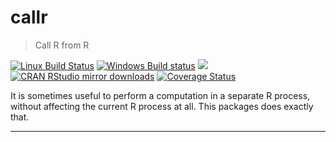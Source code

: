 
<!-- README.md is generated from README.Rmd. Please edit that file -->

# callr

> Call R from R

<!-- badges: start -->
[![Linux Build Status](https://travis-ci.org/r-lib/callr.svg?branch=master)](https://travis-ci.org/r-lib/callr)
[![Windows Build status](https://ci.appveyor.com/api/projects/status/github/r-lib/callr?svg=true)](https://ci.appveyor.com/project/gaborcsardi/callr)
[![](http://www.r-pkg.org/badges/version/callr)](http://www.r-pkg.org/pkg/callr)
[![CRAN RStudio mirror downloads](http://cranlogs.r-pkg.org/badges/callr)](http://www.r-pkg.org/pkg/callr)
[![Coverage Status](https://img.shields.io/codecov/c/github/r-lib/callr/master.svg)](https://codecov.io/github/r-lib/callr?branch=master)
<!-- badges: end -->

It is sometimes useful to perform a computation in a separate R process,
without affecting the current R process at all. This packages does exactly
that.

---
